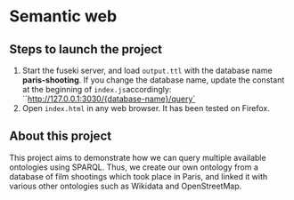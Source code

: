 # Semantic web

## Steps to launch the project

1. Start the fuseki server, and load `output.ttl` with the database name **paris-shooting**. If you change the database name, update the constant at the beginning of `index.js`accordingly: ``http://127.0.0.1:3030/{database-name}/query`
2. Open `index.html` in any web browser. It has been tested on Firefox.

## About this project

This project aims to demonstrate how we can query multiple available ontologies using SPARQL.
Thus, we create our own ontology from a database of film shootings which took place in Paris, and linked it with various other ontologies such as Wikidata and OpenStreetMap.
